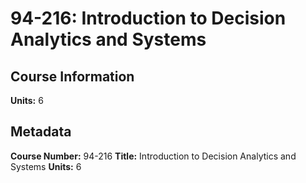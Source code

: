 # 94-216: Introduction to Decision Analytics and Systems

## Course Information

**Units:** 6

## Metadata

**Course Number:** 94-216
**Title:** Introduction to Decision Analytics and Systems
**Units:** 6

